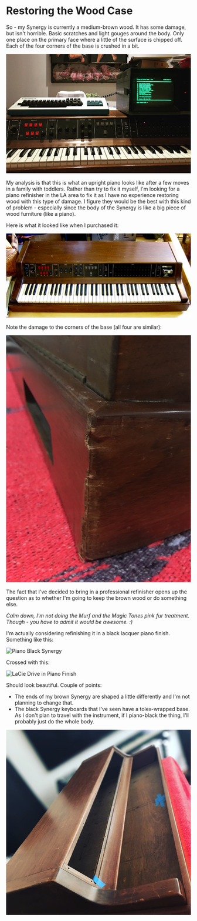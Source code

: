 # Restoring the Wood Case

So - my Synergy is currently a medium-brown wood. It has some damage, but isn't horrible. Basic scratches and light gouges around the body. Only one place on the primary face where a little of the surface is chipped off. Each of the four corners of the base is crushed in a bit.

![My Synergy](mysynergy.png)

My analysis is that this is what an upright piano looks like after a few moves in a family with toddlers. Rather than try to fix it myself, I'm looking for a piano refinisher in the LA area to fix it as I have no experience restoring wood with this type of damage.  I figure they would be the best with this kind of problem - especially since the body of the Synergy is like a big piece of wood furniture (like a piano).

Here is what it looked like when I purchased it:

![Assembled](assembled.jpg)

Note the damage to the corners of the base (all four are similar):

![Corners](corner_example.jpg)

The fact that I've decided to bring in a professional refinisher opens up the question as to whether I'm going to keep the brown wood or do something else.

*Calm down, I'm not doing the Murf and the Magic Tones pink fur treatment. Though - you have to admit it would be awesome. :)*

I'm actually considering refinishing it in a black lacquer piano finish. Something like this:

![Piano Black Synergy](http://www.synthfind.com/wp-content/uploads/2011/09/dksynergy.jpg)

Crossed with this:

![LaCie Drive in Piano Finish](http://www.gearfuse.com/wp-content/uploads/2009/01/lacie_max_front-500x345.jpg)

Should look beautiful. Couple of points:

* The ends of my brown Synergy are shaped a little differently and I'm not planning to change that. 
* The black Synergy keyboards that I've seen have a tolex-wrapped base. As I don't plan to travel with the instrument, if I piano-black the thing, I'll probably just do the whole body.

![Disassembled](disassembled.jpg)